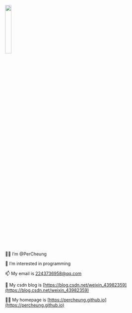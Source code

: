 <img src="https://percheung.github.io/blogImg/202401030036301.jpg" style="width:20%" alt="" />
  
👋🏻 I’m @PerCheung

👀 I’m interested in programming

📫 My email is 2243736958@qq.com

🔗 My csdn blog is [https://blog.csdn.net/weixin_43982359](https://blog.csdn.net/weixin_43982359)

🤟🏻 My homepage is [https://percheung.github.io](https://percheung.github.io)

